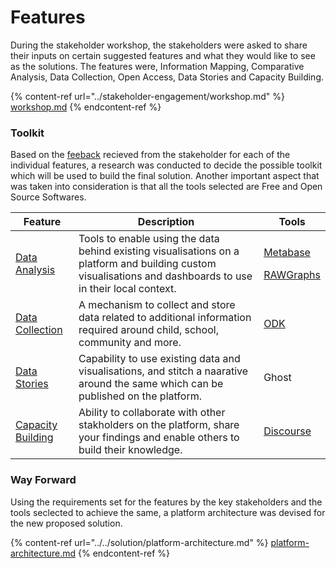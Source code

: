 # Features

During the stakeholder workshop, the stakeholders were asked to share their inputs on certain suggested features and what they would like to see as the solutions. The features were, Information Mapping, Comparative Analysis, Data Collection, Open Access, Data Stories and Capacity Building.

{% content-ref url="../stakeholder-engagement/workshop.md" %}
[workshop.md](../stakeholder-engagement/workshop.md)
{% endcontent-ref %}

### Toolkit

Based on the [feeback](https://github.com/The-Data-for-Children-Collaborative/noral-user-research/tree/main/research/02-stakeholder-workshop/feature-feedback) recieved from the stakeholder for each of the individual features, a research was conducted to decide the possible toolkit which will be used to build the final solution. Another important aspect that was taken into consideration is that all the tools selected are Free and Open Source Softwares.

| Feature                                                                                                                     | Description                                                                                                                                                  | Tools                                                                                                                                                                                                                                                 |
| --------------------------------------------------------------------------------------------------------------------------- | ------------------------------------------------------------------------------------------------------------------------------------------------------------ | ----------------------------------------------------------------------------------------------------------------------------------------------------------------------------------------------------------------------------------------------------- |
| [Data Analysis](https://github.com/The-Data-for-Children-Collaborative/noral-tech-research/tree/main/data-analysis)         | Tools to enable using the data behind existing visualisations on a platform and building custom visualisations and dashboards to use in their local context. | <p><a href="https://github.com/The-Data-for-Children-Collaborative/noral-tech-research/blob/main/data-analysis/004-metabase.md">Metabase</a></p><p><a href="https://github.com/The-Data-for-Children-Collaborative/noral-rawgraphs">RAWGraphs</a></p> |
| [Data Collection](https://github.com/The-Data-for-Children-Collaborative/noral-tech-research/blob/main/data-collection)     | A mechanism to collect and store data related to additional information required around child, school, community and more.                                   | [ODK](https://github.com/The-Data-for-Children-Collaborative/noral-tech-research/blob/main/data-collection/006-odk.md)                                                                                                                                |
| [Data Stories](https://github.com/The-Data-for-Children-Collaborative/noral-tech-research/tree/main/data-stories)           | Capability to use existing data and visualisations, and stitch a naarative around the same which can be published on the platform.                           | Ghost                                                                                                                                                                                                                                                 |
| [Capacity Building](https://github.com/The-Data-for-Children-Collaborative/noral-tech-research/tree/main/capacity-building) | Ability to collaborate with other stakholders on the platform, share your findings and enable others to build their knowledge.                               | [Discourse](https://github.com/The-Data-for-Children-Collaborative/noral-tech-research/blob/main/capacity-building/004-discourse.md)                                                                                                                  |

### Way Forward

Using the requirements set for the features by the key stakeholders and the tools seclected to achieve the same, a platform architecture was devised for the new proposed solution.

{% content-ref url="../../solution/platform-architecture.md" %}
[platform-architecture.md](../../solution/platform-architecture.md)
{% endcontent-ref %}
